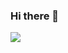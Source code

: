 ### Hi there 👋

![](https://komarev.com/ghpvc/?username=ivonnemorenoa&color=ff69b4)

<!--
**ivonnemorenoa/ivonnemorenoa** is a ✨ _special_ ✨ repository because its `README.md` (this file) appears on your GitHub profile.

![Ivonne Moreno](https://github.com/ivonnemorenoa/ivonnemorenoa/assets/100590556/50751c21-5243-4f35-9164-cd9c3341c4ea)

Here are some ideas to get you started:

- 🔭 I’m currently working on ...
- 🌱 I’m currently learning ...
- 👯 I’m looking to collaborate on ...
- 🤔 I’m looking for help with ...
- 💬 Ask me about ...
- 📫 How to reach me: ...
- 😄 Pronouns: ...
- ⚡ Fun fact: ...
-->

